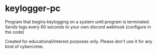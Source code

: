 # keylogger-pc
Program that begins keylogging on a system until program is terminated.
Sends logs every 60 seconds to your own discord webhook (configure in the code)

Created for educational/interest purposes only. Please don't use it for any kind of cybercrime.  
